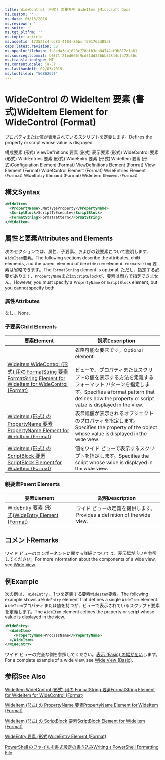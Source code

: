 ```yaml
---
title: WideControl (形式) の要素を WideItem |Microsoft Docs
ms.custom: ''
ms.date: 09/13/2016
ms.reviewer: ''
ms.suite: ''
ms.tgt_pltfrm: ''
ms.topic: article
ms.assetid: 17352fc4-ba83-4f04-86bc-f591765d85a8
caps.latest.revision: 18
ms.openlocfilehash: fa9eda3ea1028c27dbfb3eb04747af3b817c1a81
ms.sourcegitcommit: b6871f21bd666f9cd71dd336bb3f844cf472b56c
ms.translationtype: MT
ms.contentlocale: ja-JP
ms.lasthandoff: 02/03/2019
ms.locfileid: "56862628"
---
```

# <a name="wideitem-element-for-widecontrol-format"></a><span data-ttu-id="2bb17-102">WideControl の WideItem 要素 (書式)</span><span class="sxs-lookup"><span data-stu-id="2bb17-102">WideItem Element for WideControl (Format)</span></span>

<span data-ttu-id="2bb17-103">プロパティまたは値が表示されているスクリプトを定義します。</span><span class="sxs-lookup"><span data-stu-id="2bb17-103">Defines the property or script whose value is displayed.</span></span>

<span data-ttu-id="2bb17-104">構成要素 (形式) ViewDefinitions 要素 (形式) 表示要素 (形式) WideControl 要素 (形式) WideEntries 要素 (形式) WideEntry 要素 (形式) WideItem 要素 (形式)</span><span class="sxs-lookup"><span data-stu-id="2bb17-104">Configuration Element (Format) ViewDefinitions Element (Format) View Element (Format) WideControl Element (Format) WideEntries Element (Format) WideEntry Element (Format) WideItem Element (Format)</span></span>

## <a name="syntax"></a><span data-ttu-id="2bb17-105">構文</span><span class="sxs-lookup"><span data-stu-id="2bb17-105">Syntax</span></span>

```xml
<WideItem>
  <PropertyName>.NetTypeProperty</PropertyName>
  <ScriptBlock>ScriptToExecute</ScriptBlock>
  <FormatString>FormatPattern</FormatString>
</WideItem>
```

## <a name="attributes-and-elements"></a><span data-ttu-id="2bb17-106">属性と要素</span><span class="sxs-lookup"><span data-stu-id="2bb17-106">Attributes and Elements</span></span>

<span data-ttu-id="2bb17-107">次のセクションでは、属性、子要素、およびの親要素について説明します、`WideItem`要素。</span><span class="sxs-lookup"><span data-stu-id="2bb17-107">The following sections describe the attributes, child elements, and the parent element of the `WideItem` element.</span></span> <span data-ttu-id="2bb17-108">`FormatString` 要素は省略できます。</span><span class="sxs-lookup"><span data-stu-id="2bb17-108">The `FormatString` element is optional.</span></span> <span data-ttu-id="2bb17-109">ただし、指定する必要があります、`PropertyName`または`ScriptBlock`が、要素は両方で指定できません。</span><span class="sxs-lookup"><span data-stu-id="2bb17-109">However, you must specify a `PropertyName` or `ScriptBlock` element, but you cannot specify both.</span></span>

### <a name="attributes"></a><span data-ttu-id="2bb17-110">属性</span><span class="sxs-lookup"><span data-stu-id="2bb17-110">Attributes</span></span>

<span data-ttu-id="2bb17-111">なし。</span><span class="sxs-lookup"><span data-stu-id="2bb17-111">None.</span></span>

### <a name="child-elements"></a><span data-ttu-id="2bb17-112">子要素</span><span class="sxs-lookup"><span data-stu-id="2bb17-112">Child Elements</span></span>

|<span data-ttu-id="2bb17-113">要素</span><span class="sxs-lookup"><span data-stu-id="2bb17-113">Element</span></span>|<span data-ttu-id="2bb17-114">説明</span><span class="sxs-lookup"><span data-stu-id="2bb17-114">Description</span></span>|
|-------------|-----------------|
|[<span data-ttu-id="2bb17-115">WideItem WideControl (形式) 用の FormatString 要素</span><span class="sxs-lookup"><span data-stu-id="2bb17-115">FormatString Element for WideItem for WideControl (Format)</span></span>](./formatstring-element-for-wideitem-for-widecontrol-format.md)|<span data-ttu-id="2bb17-116">省略可能な要素です。</span><span class="sxs-lookup"><span data-stu-id="2bb17-116">Optional element.</span></span><br /><br /> <span data-ttu-id="2bb17-117">ビューで、プロパティまたはスクリプトの値を表示する方法を定義するフォーマット パターンを指定します。</span><span class="sxs-lookup"><span data-stu-id="2bb17-117">Specifies a format pattern that defines how the property or script value is displayed in the view.</span></span>|
|[<span data-ttu-id="2bb17-118">WideItem (形式) の PropertyName 要素</span><span class="sxs-lookup"><span data-stu-id="2bb17-118">PropertyName Element for WideItem (Format)</span></span>](./propertyname-element-for-wideitem-for-widecontrol-format.md)|<span data-ttu-id="2bb17-119">表示幅値が表示されるオブジェクトのプロパティを指定します。</span><span class="sxs-lookup"><span data-stu-id="2bb17-119">Specifies the property of the object whose value is displayed in the wide view.</span></span>|
|[<span data-ttu-id="2bb17-120">WideItem (形式) の ScriptBlock 要素</span><span class="sxs-lookup"><span data-stu-id="2bb17-120">ScriptBlock Element for WideItem (Format)</span></span>](./scriptblock-element-for-wideitem-for-widecontrol-format.md)|<span data-ttu-id="2bb17-121">値をワイド ビューで表示するスクリプトを指定します。</span><span class="sxs-lookup"><span data-stu-id="2bb17-121">Specifies the script whose value is displayed in the wide view.</span></span>|

### <a name="parent-elements"></a><span data-ttu-id="2bb17-122">親要素</span><span class="sxs-lookup"><span data-stu-id="2bb17-122">Parent Elements</span></span>

|<span data-ttu-id="2bb17-123">要素</span><span class="sxs-lookup"><span data-stu-id="2bb17-123">Element</span></span>|<span data-ttu-id="2bb17-124">説明</span><span class="sxs-lookup"><span data-stu-id="2bb17-124">Description</span></span>|
|-------------|-----------------|
|[<span data-ttu-id="2bb17-125">WideEntry 要素 (形式)</span><span class="sxs-lookup"><span data-stu-id="2bb17-125">WideEntry Element (Format)</span></span>](./wideentry-element-for-widecontrol-format.md)|<span data-ttu-id="2bb17-126">ワイド ビューの定義を提供します。</span><span class="sxs-lookup"><span data-stu-id="2bb17-126">Provides a definition of the wide view.</span></span>|

## <a name="remarks"></a><span data-ttu-id="2bb17-127">コメント</span><span class="sxs-lookup"><span data-stu-id="2bb17-127">Remarks</span></span>

<span data-ttu-id="2bb17-128">ワイド ビューのコンポーネントに関する詳細については、[表示幅が広い](./creating-a-wide-view.md)を参照してください。</span><span class="sxs-lookup"><span data-stu-id="2bb17-128">For more information about the components of a wide view, see [Wide View](./creating-a-wide-view.md).</span></span>

## <a name="example"></a><span data-ttu-id="2bb17-129">例</span><span class="sxs-lookup"><span data-stu-id="2bb17-129">Example</span></span>

<span data-ttu-id="2bb17-130">次の例は、 `WideEntry` 、1 つを定義する要素`WideItem`要素。</span><span class="sxs-lookup"><span data-stu-id="2bb17-130">The following example shows a `WideEntry` element that defines a single `WideItem` element.</span></span> <span data-ttu-id="2bb17-131">`WideItem`プロパティまたは値を持つが、ビューで表示されているスクリプト要素を定義します。</span><span class="sxs-lookup"><span data-stu-id="2bb17-131">The `WideItem` element defines the property or script whose value is displayed in the view.</span></span>

```xml
<WideEntry>
  <WideItem>
    <PropertyName>ProcessName</PropertyName>
  </WideItem>
</WideEntry>
```

<span data-ttu-id="2bb17-132">ワイド ビューの完全な例を参照してください。[表示 (Basic) の幅が広い](./wide-view-basic.md)します。</span><span class="sxs-lookup"><span data-stu-id="2bb17-132">For a complete example of a wide view, see [Wide View (Basic)](./wide-view-basic.md).</span></span>

## <a name="see-also"></a><span data-ttu-id="2bb17-133">参照</span><span class="sxs-lookup"><span data-stu-id="2bb17-133">See Also</span></span>

[<span data-ttu-id="2bb17-134">WideItem WideControl (形式) 用の FormatString 要素</span><span class="sxs-lookup"><span data-stu-id="2bb17-134">FormatString Element for WideItem for WideControl (Format)</span></span>](./formatstring-element-for-wideitem-for-widecontrol-format.md)

[<span data-ttu-id="2bb17-135">WideItem (形式) の PropertyName 要素</span><span class="sxs-lookup"><span data-stu-id="2bb17-135">PropertyName Element for WideItem (Format)</span></span>](./propertyname-element-for-wideitem-for-widecontrol-format.md)

[<span data-ttu-id="2bb17-136">WideItem (形式) の ScriptBlock 要素</span><span class="sxs-lookup"><span data-stu-id="2bb17-136">ScriptBlock Element for WideItem (Format)</span></span>](./scriptblock-element-for-wideitem-for-widecontrol-format.md)

[<span data-ttu-id="2bb17-137">WideEntry 要素 (形式)</span><span class="sxs-lookup"><span data-stu-id="2bb17-137">WideEntry Element (Format)</span></span>](./wideentry-element-for-widecontrol-format.md)

[<span data-ttu-id="2bb17-138">PowerShell のファイルを書式設定の書き込み</span><span class="sxs-lookup"><span data-stu-id="2bb17-138">Writing a PowerShell Formatting File</span></span>](./writing-a-powershell-formatting-file.md)
